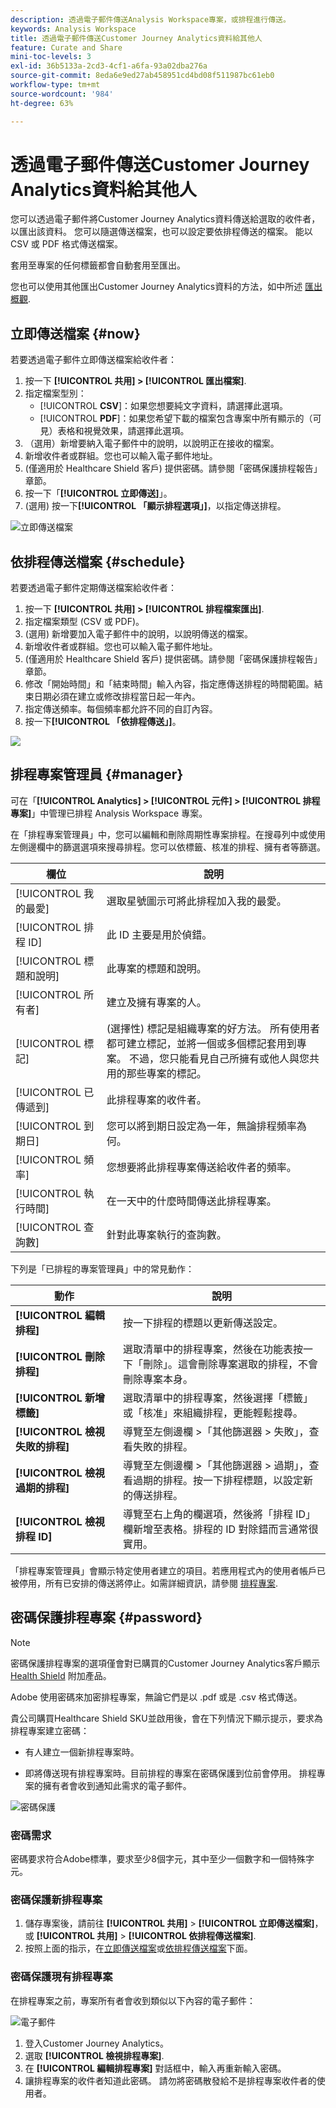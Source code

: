 ```yaml
---
description: 透過電子郵件傳送Analysis Workspace專案，或排程進行傳送。
keywords: Analysis Workspace
title: 透過電子郵件傳送Customer Journey Analytics資料給其他人
feature: Curate and Share
mini-toc-levels: 3
exl-id: 36b5133a-2cd3-4cf1-a6fa-93a02dba276a
source-git-commit: 8eda6e9ed27ab458951cd4bd08f511987bc61eb0
workflow-type: tm+mt
source-wordcount: '984'
ht-degree: 63%

---
```


# 透過電子郵件傳送Customer Journey Analytics資料給其他人

您可以透過電子郵件將Customer Journey Analytics資料傳送給選取的收件者，以匯出該資料。 您可以隨選傳送檔案，也可以設定要依排程傳送的檔案。 能以 CSV 或 PDF 格式傳送檔案。

套用至專案的任何標籤都會自動套用至匯出。

您也可以使用其他匯出Customer Journey Analytics資料的方法，如中所述 [匯出概觀](/help/analysis-workspace/export/export-project-overview.md).

## 立即傳送檔案 {#now}

若要透過電子郵件立即傳送檔案給收件者：

1. 按一下 **[!UICONTROL 共用] > [!UICONTROL 匯出檔案]**.
1. 指定檔案型別：
   * [!UICONTROL **CSV**]：如果您想要純文字資料，請選擇此選項。
   * [!UICONTROL **PDF**]：如果您希望下載的檔案包含專案中所有顯示的（可見）表格和視覺效果，請選擇此選項。
1. （選用）新增要納入電子郵件中的說明，以說明正在接收的檔案。
1. 新增收件者或群組。您也可以輸入電子郵件地址。
1. (僅適用於 Healthcare Shield 客戶) 提供密碼。請參閱「密碼保護排程報告」章節。
1. 按一下「**[!UICONTROL 立即傳送]**」。
1. (選用) 按一下&#x200B;**[!UICONTROL 「顯示排程選項」]**，以指定傳送排程。

![立即傳送檔案](assets/send-file-no-scheduling-options.JPG)

## 依排程傳送檔案 {#schedule}

若要透過電子郵件定期傳送檔案給收件者：

1. 按一下 **[!UICONTROL 共用] > [!UICONTROL 排程檔案匯出]**.
1. 指定檔案類型 (CSV 或 PDF)。
1. (選用) 新增要加入電子郵件中的說明，以說明傳送的檔案。
1. 新增收件者或群組。您也可以輸入電子郵件地址。
1. (僅適用於 Healthcare Shield 客戶) 提供密碼。請參閱「密碼保護排程報告」章節。
1. 修改「開始時間」和「結束時間」輸入內容，指定應傳送排程的時間範圍。結束日期必須在建立或修改排程當日起一年內。
1. 指定傳送頻率。每個頻率都允許不同的自訂內容。
1. 按一下&#x200B;**[!UICONTROL 「依排程傳送」]**。

![](assets/send-file.JPG)

## 排程專案管理員 {#manager}

可在「**[!UICONTROL Analytics] > [!UICONTROL 元件] > [!UICONTROL 排程專案]**」中管理已排程 Analysis Workspace 專案。

在「排程專案管理員」中，您可以編輯和刪除周期性專案排程。在搜尋列中或使用左側邊欄中的篩選選項來搜尋排程。您可以依標籤、核准的排程、擁有者等篩選。

| 欄位 | 說明 |
| --- | --- |
| [!UICONTROL 我的最愛] | 選取星號圖示可將此排程加入我的最愛。 |
| [!UICONTROL 排程 ID] | 此 ID 主要是用於偵錯。 |
| [!UICONTROL 標題和說明] | 此專案的標題和說明。 |
| [!UICONTROL 所有者] | 建立及擁有專案的人。 |
| [!UICONTROL 標記] | (選擇性) 標記是組織專案的好方法。 所有使用者都可建立標記，並將一個或多個標記套用到專案。 不過，您只能看見自己所擁有或他人與您共用的那些專案的標記。 |
| [!UICONTROL 已傳遞到] | 此排程專案的收件者。 |
| [!UICONTROL 到期日] | 您可以將到期日設定為一年，無論排程頻率為何。 |
| [!UICONTROL 頻率] | 您想要將此排程專案傳送給收件者的頻率。 |
| [!UICONTROL 執行時間] | 在一天中的什麼時間傳送此排程專案。 |
| [!UICONTROL 查詢數] | 針對此專案執行的查詢數。 |

下列是「已排程的專案管理員」中的常見動作：

| 動作 | 說明 |
|---|---|
| **[!UICONTROL 編輯排程]** | 按一下排程的標題以更新傳送設定。 |
| **[!UICONTROL 刪除排程]** | 選取清單中的排程專案，然後在功能表按一下「刪除」。這會刪除專案選取的排程，不會刪除專案本身。 |
| **[!UICONTROL 新增標籤]** | 選取清單中的排程專案，然後選擇「標籤」或「核准」來組織排程，更能輕鬆搜尋。 |
| **[!UICONTROL 檢視失敗的排程]** | 導覽至左側邊欄 >「其他篩選器 > 失敗」，查看失敗的排程。 |
| **[!UICONTROL 檢視過期的排程]** | 導覽至左側邊欄 >「其他篩選器 > 過期」，查看過期的排程。按一下排程標題，以設定新的傳送排程。 |
| **[!UICONTROL 檢視排程 ID]** | 導覽至右上角的欄選項，然後將「排程 ID」欄新增至表格。排程的 ID 對除錯而言通常很實用。 |

「排程專案管理員」會顯示特定使用者建立的項目。若應用程式內的使用者帳戶已被停用，所有已安排的傳送將停止。如需詳細資訊，請參閱 [排程專案](/help/components/scheduled-projects-manager.md).

## 密碼保護排程專案 {#password}

>[!NOTE]
>
>密碼保護排程專案的選項僅會對已購買的Customer Journey Analytics客戶顯示 [Health Shield](https://business.adobe.com/solutions/experience-cloud-for-healthcare.html) 附加產品。

Adobe 使用密碼來加密排程專案，無論它們是以 .pdf 或是 .csv 格式傳送。

貴公司購買Healthcare Shield SKU並啟用後，會在下列情況下顯示提示，要求為排程專案建立密碼：

* 有人建立一個新排程專案時。

* 即將傳送現有排程專案時。目前排程的專案在密碼保護到位前會停用。 排程專案的擁有者會收到通知此需求的電子郵件。

![密碼保護](assets/password.png)

### 密碼需求

密碼要求符合Adobe標準，要求至少8個字元，其中至少一個數字和一個特殊字元。

### 密碼保護新排程專案

1. 儲存專案後，請前往 **[!UICONTROL 共用]** > **[!UICONTROL 立即傳送檔案]**，或 **[!UICONTROL 共用]** > **[!UICONTROL 依排程傳送檔案]**.
1. 按照上面的指示，在[立即傳送檔案](https://experienceleague.adobe.com/docs/analytics-platform/using/cja-workspace/curate-share/t-schedule-report.html?lang=zh-Hant#now)或[依排程傳送檔案](https://experienceleague.adobe.com/docs/analytics-platform/using/cja-workspace/curate-share/t-schedule-report.html?lang=zh-Hant#schedule)下面。

### 密碼保護現有排程專案

在排程專案之前，專案所有者會收到類似以下內容的電子郵件：

![電子郵件](assets/email-password.png)

1. 登入Customer Journey Analytics。
1. 選取 **[!UICONTROL 檢視排程專案]**.
1. 在 **[!UICONTROL 編輯排程專案]** 對話框中，輸入再重新輸入密碼。
1. 讓排程專案的收件者知道此密碼。 請勿將密碼散發給不是排程專案收件者的使用者。
